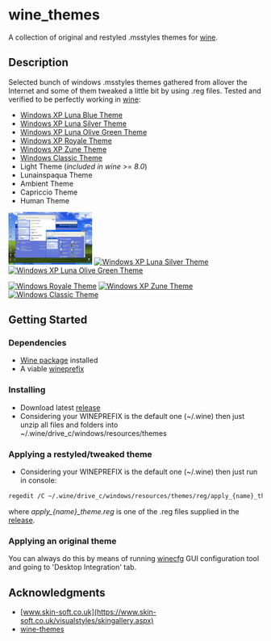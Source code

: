 # wine_themes
 
A collection of original and restyled .msstyles themes for [wine](https://www.winehq.org/).
 

## Description

Selected bunch of windows .msstyles themes gathered from allover the Internet and some of them tweaked a little bit by using .reg files. Tested and verified to be perfectly working in [wine](https://www.winehq.org/):

*	[Windows XP Luna Blue Theme](https://en.wikipedia.org/wiki/Windows_XP_visual_styles#Luna)
*	[Windows XP Luna Silver Theme](https://en.wikipedia.org/wiki/Windows_XP_visual_styles#Luna)
*	[Windows XP Luna Olive Green Theme](https://en.wikipedia.org/wiki/Windows_XP_visual_styles#Luna)
* [Windows XP Royale Theme](https://en.wikipedia.org/wiki/Windows_XP_visual_styles#Royale)
* [Windows XP Zune Theme](https://en.wikipedia.org/wiki/Windows_XP_visual_styles#Zune)
* [Windows Classic Theme](https://en.wikipedia.org/wiki/Windows_XP_visual_styles#Windows_Classic)
* Light Theme (*included in wine >= 8.0*)
* Lunainspaqua Theme
* Ambient Theme
* Capriccio Theme
* Human Theme

<p float="left">
	<a href="./images/win_xp_blue_theme.jpg"><img src="./images/win_xp_blue_theme.jpg" width="33%" title="Windows XP Luna Blue Theme" /></a>
	<a href="https://i.pinimg.com/originals/63/c8/b3/63c8b3ba1f42c3e98962a43ddb4b6083.jpg"><img src="https://i.pinimg.com/originals/63/c8/b3/63c8b3ba1f42c3e98962a43ddb4b6083.jpg" width="33%" title="Windows XP Luna Silver Theme" /></a>
	<a href="https://i.pinimg.com/originals/95/09/af/9509afbde753f5376c8cc2a29cca0420.jpg"><img src="https://i.pinimg.com/originals/95/09/af/9509afbde753f5376c8cc2a29cca0420.jpg" width="33%" title="Windows XP Luna Olive Green Theme" /></a>
</p>
<p float="left">
	<a href="https://static.wikia.nocookie.net/windows/images/4/47/Windows_XP_Royale.png/revision/latest?cb=20120822200936"><img src="https://static.wikia.nocookie.net/windows/images/4/47/Windows_XP_Royale.png/revision/latest?cb=20120822200936" width="33%" title="Windows Royale Theme" /></a>
	<a href="https://static.wikia.nocookie.net/windows/images/3/38/Windows_XP_Zune.png/revision/latest?cb=20120826035132"><img src="https://static.wikia.nocookie.net/windows/images/3/38/Windows_XP_Zune.png/revision/latest?cb=20120826035132" width="33%" title="Windows XP Zune Theme" /></a>
	<a href="https://i.imgur.com/rJNOhQg.png"><img src="https://i.imgur.com/rJNOhQg.png" width="33%" title="Windows Classic Theme" /></a>
</p>



## Getting Started

### Dependencies

* [Wine package](https://wiki.winehq.org/Download) installed
* A viable [wineprefix](https://wiki.winehq.org/FAQ#Wineprefixes)

### Installing

* Download latest [release](./releases/latest)
* Considering your WINEPREFIX is the default one (~/.wine) then just unzip all files and folders into ~/.wine/drive_c/windows/resources/themes

### Applying a restyled/tweaked theme

* Considering your WINEPREFIX is the default one (~/.wine) then just run in console:
```bash
regedit /C ~/.wine/drive_c/windows/resources/themes/reg/apply_{name}_theme.reg
```
where *apply_{name}_theme.reg* is one of the .reg files supplied in the [release](./releases/latest).

### Applying an original theme

You can always do this by means of running [winecfg](https://wiki.winehq.org/Winecfg) GUI configuration tool and going to 'Desktop Integration' tab.


## Acknowledgments

* [www.skin-soft.co.uk](https://www.skin-soft.co.uk/visualstyles/skingallery.aspx)
* [wine-themes](https://github.com/winunix/wine-themes)


